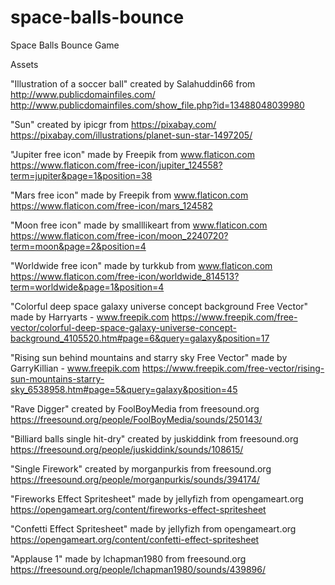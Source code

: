 # space-balls-bounce
Space Balls Bounce Game

Assets

"Illustration of a soccer ball" created by Salahuddin66 from http://www.publicdomainfiles.com/
http://www.publicdomainfiles.com/show_file.php?id=13488048039980

"Sun" created by ipicgr from https://pixabay.com/
https://pixabay.com/illustrations/planet-sun-star-1497205/

"Jupiter free icon" made by Freepik from www.flaticon.com
https://www.flaticon.com/free-icon/jupiter_124558?term=jupiter&page=1&position=38

"Mars free icon" made by Freepik from www.flaticon.com
https://www.flaticon.com/free-icon/mars_124582

"Moon free icon" made by smalllikeart from www.flaticon.com
https://www.flaticon.com/free-icon/moon_2240720?term=moon&page=2&position=4

"Worldwide free icon" made by turkkub from www.flaticon.com
https://www.flaticon.com/free-icon/worldwide_814513?term=worldwide&page=1&position=4

"Colorful deep space galaxy universe concept background Free Vector" made by Harryarts - www.freepik.com
https://www.freepik.com/free-vector/colorful-deep-space-galaxy-universe-concept-background_4105520.htm#page=6&query=galaxy&position=17

"Rising sun behind mountains and starry sky Free Vector" made by GarryKillian - www.freepik.com
https://www.freepik.com/free-vector/rising-sun-mountains-starry-sky_6538958.htm#page=5&query=galaxy&position=45

"Rave Digger" created by FoolBoyMedia from freesound.org
https://freesound.org/people/FoolBoyMedia/sounds/250143/

"Billiard balls single hit-dry" created by juskiddink from freesound.org
https://freesound.org/people/juskiddink/sounds/108615/

"Single Firework" created by morganpurkis from freesound.org
https://freesound.org/people/morganpurkis/sounds/394174/

"Fireworks Effect Spritesheet" made by jellyfizh from opengameart.org
https://opengameart.org/content/fireworks-effect-spritesheet

"Confetti Effect Spritesheet" made by jellyfizh from opengameart.org
https://opengameart.org/content/confetti-effect-spritesheet

"Applause 1" made by lchapman1980 from freesound.org
https://freesound.org/people/lchapman1980/sounds/439896/
